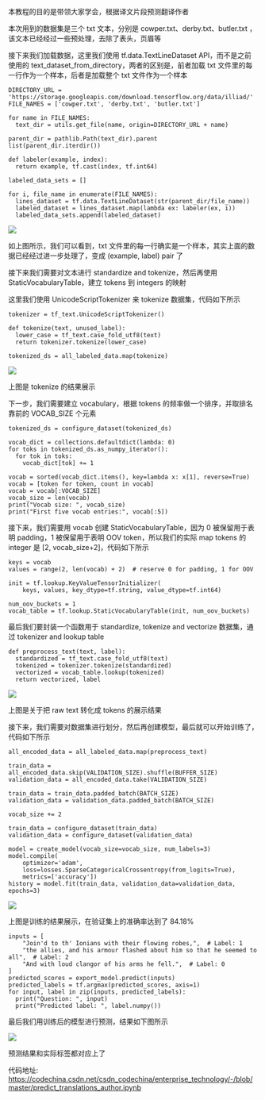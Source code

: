 本教程的目的是带领大家学会，根据译文片段预测翻译作者

本次用到的数据集是三个 txt 文本，分别是 cowper.txt、derby.txt、butler.txt ，该文本已经经过一些预处理，去除了表头，页眉等

接下来我们加载数据，这里我们使用 tf.data.TextLineDataset API，而不是之前使用的 text_dataset_from_directory，两者的区别是，前者加载 txt 文件里的每一行作为一个样本，后者是加载整个 txt 文件作为一个样本

```
DIRECTORY_URL = 'https://storage.googleapis.com/download.tensorflow.org/data/illiad/'
FILE_NAMES = ['cowper.txt', 'derby.txt', 'butler.txt']

for name in FILE_NAMES:
  text_dir = utils.get_file(name, origin=DIRECTORY_URL + name)

parent_dir = pathlib.Path(text_dir).parent
list(parent_dir.iterdir())

def labeler(example, index):
  return example, tf.cast(index, tf.int64)

labeled_data_sets = []

for i, file_name in enumerate(FILE_NAMES):
  lines_dataset = tf.data.TextLineDataset(str(parent_dir/file_name))
  labeled_dataset = lines_dataset.map(lambda ex: labeler(ex, i))
  labeled_data_sets.append(labeled_dataset)
```

![](https://maoxianxin1996.oss-accelerate.aliyuncs.com/codechina1/20210722152638.png)

如上图所示，我们可以看到，txt 文件里的每一行确实是一个样本，其实上面的数据已经经过进一步处理了，变成 (example, label) pair 了

接下来我们需要对文本进行 standardize and tokenize，然后再使用 StaticVocabularyTable，建立 tokens 到 integers 的映射

这里我们使用 UnicodeScriptTokenizer 来 tokenize 数据集，代码如下所示

```
tokenizer = tf_text.UnicodeScriptTokenizer()

def tokenize(text, unused_label):
  lower_case = tf_text.case_fold_utf8(text)
  return tokenizer.tokenize(lower_case)

tokenized_ds = all_labeled_data.map(tokenize)
```

![](https://maoxianxin1996.oss-accelerate.aliyuncs.com/codechina1/20210722153112.png)

上图是 tokenize 的结果展示

下一步，我们需要建立 vocabulary，根据 tokens 的频率做一个排序，并取排名靠前的 VOCAB_SIZE 个元素

```
tokenized_ds = configure_dataset(tokenized_ds)

vocab_dict = collections.defaultdict(lambda: 0)
for toks in tokenized_ds.as_numpy_iterator():
  for tok in toks:
    vocab_dict[tok] += 1

vocab = sorted(vocab_dict.items(), key=lambda x: x[1], reverse=True)
vocab = [token for token, count in vocab]
vocab = vocab[:VOCAB_SIZE]
vocab_size = len(vocab)
print("Vocab size: ", vocab_size)
print("First five vocab entries:", vocab[:5])
```

接下来，我们需要用 vocab 创建 StaticVocabularyTable，因为 0 被保留用于表明 padding，1 被保留用于表明 OOV token，所以我们的实际 map tokens 的integer 是 [2, vocab_size+2]，代码如下所示

```
keys = vocab
values = range(2, len(vocab) + 2)  # reserve 0 for padding, 1 for OOV

init = tf.lookup.KeyValueTensorInitializer(
    keys, values, key_dtype=tf.string, value_dtype=tf.int64)

num_oov_buckets = 1
vocab_table = tf.lookup.StaticVocabularyTable(init, num_oov_buckets)
```

最后我们要封装一个函数用于 standardize, tokenize and vectorize 数据集，通过 tokenizer and lookup table

```
def preprocess_text(text, label):
  standardized = tf_text.case_fold_utf8(text)
  tokenized = tokenizer.tokenize(standardized)
  vectorized = vocab_table.lookup(tokenized)
  return vectorized, label
```

![](https://maoxianxin1996.oss-accelerate.aliyuncs.com/codechina1/20210722153651.png)

上图是关于把 raw text 转化成 tokens 的展示结果

接下来，我们需要对数据集进行划分，然后再创建模型，最后就可以开始训练了，代码如下所示

```
all_encoded_data = all_labeled_data.map(preprocess_text)

train_data = all_encoded_data.skip(VALIDATION_SIZE).shuffle(BUFFER_SIZE)
validation_data = all_encoded_data.take(VALIDATION_SIZE)

train_data = train_data.padded_batch(BATCH_SIZE)
validation_data = validation_data.padded_batch(BATCH_SIZE)

vocab_size += 2

train_data = configure_dataset(train_data)
validation_data = configure_dataset(validation_data)

model = create_model(vocab_size=vocab_size, num_labels=3)
model.compile(
    optimizer='adam',
    loss=losses.SparseCategoricalCrossentropy(from_logits=True),
    metrics=['accuracy'])
history = model.fit(train_data, validation_data=validation_data, epochs=3)
```

![](https://maoxianxin1996.oss-accelerate.aliyuncs.com/codechina1/20210722154014.png)

上图是训练的结果展示，在验证集上的准确率达到了 84.18%

```
inputs = [
    "Join'd to th' Ionians with their flowing robes,",  # Label: 1
    "the allies, and his armour flashed about him so that he seemed to all",  # Label: 2
    "And with loud clangor of his arms he fell.",  # Label: 0
]
predicted_scores = export_model.predict(inputs)
predicted_labels = tf.argmax(predicted_scores, axis=1)
for input, label in zip(inputs, predicted_labels):
  print("Question: ", input)
  print("Predicted label: ", label.numpy())
```

最后我们用训练后的模型进行预测，结果如下图所示

![](https://maoxianxin1996.oss-accelerate.aliyuncs.com/codechina1/20210722154236.png)

预测结果和实际标签都对应上了

代码地址: https://codechina.csdn.net/csdn_codechina/enterprise_technology/-/blob/master/predict_translations_author.ipynb